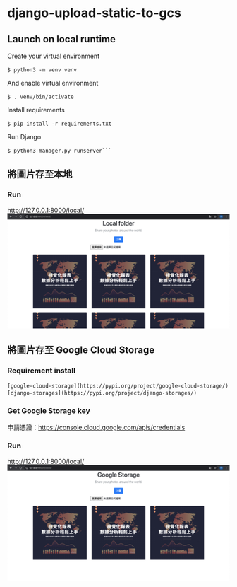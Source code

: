 # django-upload-static-to-gcs

## Launch on local runtime
Create your virtual environment
```
$ python3 -m venv venv
```

And enable virtual environment
```
$ . venv/bin/activate
```

Install requirements
```
$ pip install -r requirements.txt 
```

Run Django
```
$ python3 manager.py runserver```
```

## 將圖片存至本地

### Run
http://127.0.0.1:8000/local/
<img src="https://github.com/hsuanchi/django-upload-static-to-gcs/blob/main/doc/local folder.jpg">

## 將圖片存至 Google Cloud Storage

### Requirement install

```
[google-cloud-storage](https://pypi.org/project/google-cloud-storage/)
[django-storages](https://pypi.org/project/django-storages/)
```



### Get Google Storage key
申請憑證：https://console.cloud.google.com/apis/credentials

### Run
http://127.0.0.1:8000/local/
<img src="https://github.com/hsuanchi/django-upload-static-to-gcs/blob/main/doc/google_storage.jpg">
